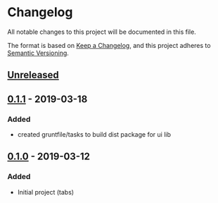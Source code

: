 # Changelog
All notable changes to this project will be documented in this file.

The format is based on [Keep a Changelog](https://keepachangelog.com/en/1.0.0/),
and this project adheres to [Semantic Versioning](https://semver.org/spec/v2.0.0.html).

## [Unreleased]

## [0.1.1] - 2019-03-18
### Added
- created gruntfile/tasks to build dist package for ui lib

## [0.1.0] - 2019-03-12
### Added
- Initial project (tabs)

[Unreleased]: https://gitlab.brandlabs.net/brandlabs/ui/compare/v0.1.1...HEAD
[0.1.1]: https://gitlab.brandlabs.net/brandlabs/ui/compare/v0.1.0...v0.1.1
[0.1.0]: https://gitlab.brandlabs.net/brandlabs/ui/compare/v0.0.0...v0.1.0